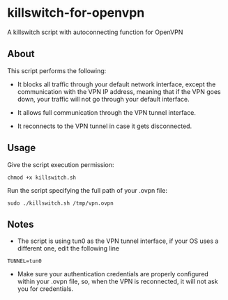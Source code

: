 # killswitch-for-openvpn
A killswitch script with autoconnecting function for OpenVPN

## About

This script performs the following:

* It blocks all traffic through your default network interface, except the communication with the VPN IP address, meaning that if the VPN goes down, your traffic will not go through your default interface. 

* It allows full communication through the VPN tunnel interface.

* It reconnects to the VPN tunnel in case it gets disconnected.

## Usage

Give the script execution permission:

```shell
chmod +x killswitch.sh
```

Run the script specifying the full path of your .ovpn file:

```shell
sudo ./killswitch.sh /tmp/vpn.ovpn
```

## Notes

* The script is using tun0 as the VPN tunnel interface, if your OS uses a different one, edit the following line
```shell
TUNNEL=tun0
```

* Make sure your authentication credentials are properly configured within your .ovpn file, so, when the VPN is reconnected, it will not ask you for credentials.

